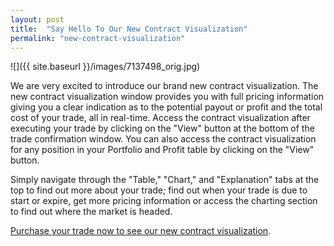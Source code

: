 ```yaml
---
layout: post
title:  "Say Hello To Our New Contract Visualization"
permalink: "new-contract-visualization"
---
```

![]({{ site.baseurl }}/images/7137498_orig.jpg)

We are very excited to introduce our brand new contract visualization. The new contract visualization window provides you with full pricing information giving you a clear indication as to the potential payout or profit and the total cost of your trade, all in real-time. Access the contract visualization after executing your trade by clicking on the "View" button at the bottom of the trade confirmation window. You can also access the contract visualization for any position in your Portfolio and Profit table by clicking on the "View" button.

Simply navigate through the "Table," "Chart," and "Explanation" tabs at the top to find out more about your trade; find out when your trade is due to start or expire, get more pricing information or access the charting section to find out where the market is headed.

[Purchase your trade now to see our new contract visualization](https://www.binary.com/c/trade.cgi?market=indices&time=5h&form_name=risefall&H=S0P&currency=USD&underlying_symbol=GDAXI&date_start=1395650700&type=INTRADU&payout=100&l=EN&utm_medium=social&utm_source=blog&utm_content=whatsnew).